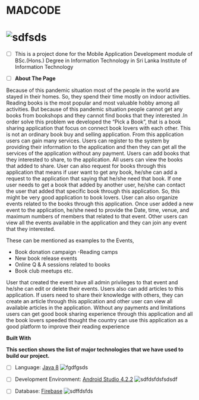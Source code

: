 # MADCODE
![sdfsds](https://user-images.githubusercontent.com/86596641/134815932-4e1a584f-7458-41d5-9550-30ddaabf7e1c.png)
================================================================================================================================================================


- [ ] This is a project done for the Mobile Application Development module of BSc.(Hons.) Degree in Information Technology in Sri Lanka Institute of Information Technology


- [ ] **About The Page**

Because of this pandemic situation most of the people in the world are stayed in their homes. So, they spend their time mostly on indoor activities. Reading books is the most popular and most valuable hobby among all activities. But because of this pandemic situation people cannot get any books from bookshops and they cannot find books that they interested .In order solve this problem we developed the “Pick a Book”, that is a book sharing application that focus on connect book lovers  with each other.
This is not an ordinary book buy and selling application. From this application users can gain many services. Users can register to the system by providing their information to the application and then they can get all the services of the application without any payment. Users can add books that they interested  to share, to the application. All users can view the books that added to share. User can also request for books through this application that means if user want to get any book, he/she can add a request to the application that saying that he/she need that book. If one user needs to get a book that added by another user, he/she can contact the user that added that specific book through this application. So, this might be very good application to book lovers.
User can also organize events related to the books through this application. Once user added a new event to the application, he/she need to provide the Date, time, venue, and maximum numbers of members that related to that event. Other users can view all the events available in the application and they can join any event that they interested.


These can be mentioned as examples to the Events,
-	Book donation campaign
-Reading camps
-	New book release events
-	Online Q & A sessions related to books
-	Book club meetups etc.

User that created the event have all admin privileges to that event and he/she can edit or delete their events.
Users also can add articles to this application. If users need to share their knowledge with others, they can create an article through this application and other user can view all available articles in the application. Without any payments and limitations users can get good book sharing experience through this application and all the book lovers speeded thought the country  can use this application as a good platform to improve their reading experience

**Built With**

**This section shows the list of major technologies that we have used to build our project.**

- [ ] Language: [Java 8](url)
![fgdfgsds](https://user-images.githubusercontent.com/86596641/134816475-983746a8-bb10-484a-b436-560a42955637.png)


- [ ] Development Environment: [Android Studio 4.2.2](url) 
![sdfdsfdsfsdsdf](https://user-images.githubusercontent.com/86596641/134816592-0032bc51-d778-409a-b2ae-b334f455e4be.png)

- [ ] Database: [Firebase](url)
![sdffdsfds](https://user-images.githubusercontent.com/86596641/134816658-9d81aea3-6d38-419f-9142-5ff94de01c84.png)



